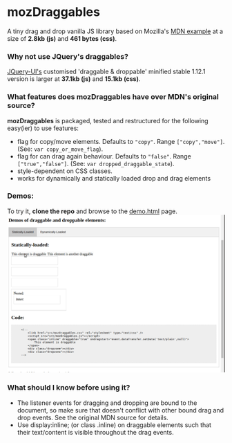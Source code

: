 # mozDraggables
A tiny drag and drop vanilla JS library based on Mozilla's <a href="https://developer.mozilla.org/en-US/docs/Web/Events/drop">MDN example</a> at a size of <strong>2.8kb (js)</strong> and <strong>461 bytes (css)</strong>.

### Why not use JQuery's draggables?
<a href="https://jqueryui.com/download/">JQuery-UI's</a> customised 'draggable &amp; droppable' minified stable 1.12.1 version is larger at <strong>37.1kb (js)</strong> and  <strong>15.1kb (css)</strong>.

### What features does mozDraggables have over MDN's original source? 
**mozDraggables** is packaged, tested and restructured for the following easy(ier) to use features:
* flag for copy/move elements. Defaults to `"copy"`. Range `["copy","move"]`. (See: `var copy_or_move_flag`).
* flag for can drag again behaviour. Defaults to `"false"`. Range `["true","false"]`. (See: `var dropped_draggable_state`).
* style-dependent on CSS classes.
* works for dynamically and statically loaded drop and drag elements

### Demos:
To try it, **clone the repo** and browse to the [demo.html](https://github.com/pmdscully/mozDraggables/blob/master/demo.html) page.
![demo gif of statically and dynamically loaded dropzones and draggables](https://github.com/pmdscully/mozDraggables/blob/master/gif/demo_static_dynamic.gif "Demo gif")

### What should I know before using it?
* The listener events for dragging and dropping are bound to the document, so make sure that doesn't conflict with other bound drag and drop events. See the original MDN source for details.
* Use display:inline; (or class .inline) on draggable elements such that their text/content is visible throughout the drag events.
